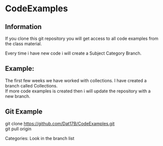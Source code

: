 # CodeExamples

Information
-
If you clone this git repository you will get access to all code examples from the class material.

Every time i have new code i will create a Subject Category Branch.

Example:<br>
-
The first few weeks we have worked with collections. I have created a branch called Collections.<br>
If more code examples is created then i will update the repository with a new branch.

Git Example
-

git clone https://github.com/Dat17B/CodeExamples.git
<br>
git pull origin

Categories:
Look in the branch list